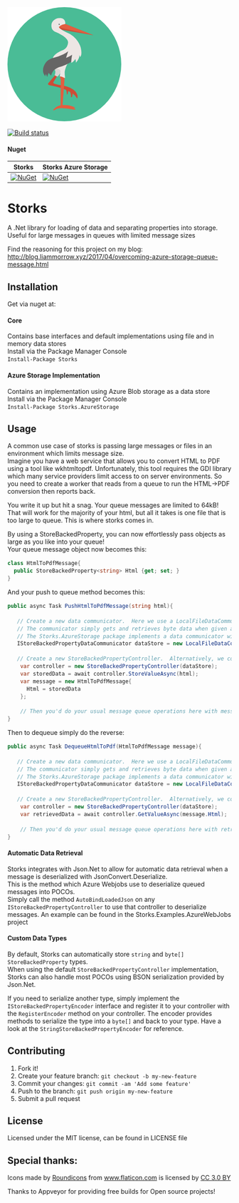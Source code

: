 ![Storks Logo](https://raw.githubusercontent.com/LiamMorrow/Storks/master/stork.png)

[![Build status](https://ci.appveyor.com/api/projects/status/9vsuhammekxpyl1u?svg=true)](https://ci.appveyor.com/project/LiamMorrow/storks)

#### Nuget
|Storks|Storks Azure Storage|
-------|--------------------|
|[![NuGet](https://img.shields.io/nuget/v/Storks.svg)](https://www.nuget.org/packages/Storks/)|[![NuGet](https://img.shields.io/nuget/v/Storks.AzureStorage.svg)](https://www.nuget.org/packages/Storks.AzureStorage/)|
# Storks
A .Net library for loading of data and separating properties into storage.  
Useful for large messages in queues with limited message sizes  

Find the reasoning for this project on my blog:  
http://blog.liammorrow.xyz/2017/04/overcoming-azure-storage-queue-message.html
## Installation
Get via nuget at:
#### Core
Contains base interfaces and default implementations using file and in memory data stores  
Install via the Package Manager Console  
```Install-Package Storks```
#### Azure Storage Implementation
Contains an implementation using Azure Blob storage as a data store  
Install via the Package Manager Console  
```Install-Package Storks.AzureStorage```
## Usage
A common use case of storks is passing large messages or files in an environment which limits message size.  
Imagine you have a web service that allows you to convert HTML to PDF using a tool like wkhtmltopdf.  Unfortunately, this tool requires the GDI library which many service providers limit access to on server environments. So you need to create a worker that reads from a queue to run the HTML->PDF conversion then reports back.  

You write it up but hit a snag.  Your queue messages are limited to 64kB! That will work for the majority of your html, but all it takes is one file that is too large to queue.  This is where storks comes in.  

By using a StoreBackedProperty, you can now effortlessly pass objects as large as you like into your queue!  
Your queue message object now becomes this:  

```C#
class HtmlToPdfMessage{
  public StoreBackedProperty<string> Html {get; set; } 
}
```
And your push to queue method becomes this:
```C#
public async Task PushHtmlToPdfMessage(string html){
   
   // Create a new data communicator.  Here we use a LocalFileDataCommunicator which stores message data on the local HDD
   // The communicator simply gets and retrieves byte data when given a unique ID.
   // The Storks.AzureStorage package implements a data communicator with Azure Blob storage being the backing store
   IStoreBackedPropertyDataCommunicator dataStore = new LocalFileDataCommunicator("path/to/directorystorage");
   
   // Create a new StoreBackedPropertyController.  Alternatively, we could use a DI framework to get it
    var controller = new StoreBackedPropertyController(dataStore);
    var storedData = await controller.StoreValueAsync(html);
    var message = new HtmlToPdfMessage{
      Html = storedData
    };
    
    // Then you'd do your usual message queue operations here with message
}
```
Then to dequeue simply do the reverse:

```C#
public async Task DequeueHtmlToPdf(HtmlToPdfMessage message){
   
   // Create a new data communicator.  Here we use a LocalFileDataCommunicator which stores message data on the local HDD
   // The communicator simply gets and retrieves byte data when given a unique ID.
   // The Storks.AzureStorage package implements a data communicator with Azure Blob storage being the backing store
   IStoreBackedPropertyDataCommunicator dataStore = new LocalFileDataCommunicator("path/to/directorystorage");
   
   // Create a new StoreBackedPropertyController.  Alternatively, we could use a DI framework to get it
    var controller = new StoreBackedPropertyController(dataStore);
    var retrievedData = await controller.GetValueAsync(message.Html);
    
    // Then you'd do your usual message queue operations here with retrievedData
}
```
#### Automatic Data Retrieval
Storks integrates with Json.Net to allow for automatic data retrieval when a message is deserialized with JsonConvert.Deserialize.  
This is the method which Azure Webjobs use to deserialize queued messages into POCOs.  
Simply call the method `AutoBindLoadedJson` on any `IStoreBackedPropertyController` to use that controller to deserialize messages.
An example can be found in the Storks.Examples.AzureWebJobs project

#### Custom Data Types
By default, Storks can automatically store `string` and `byte[]` `StoreBackedProperty` types.  
When using the default `StoreBackedPropertyController` implementation, Storks can also handle most POCOs using BSON serialization provided by Json.Net.  

If you need to serialize another type, simply implement the `IStoreBackedPropertyEncoder` interface and register it to your controller with the `RegisterEncoder` method on your controller.  The encoder provides methods to serialize the type into a `byte[]` and back to your type. Have a look at the `StringStoreBackedPropertyEncoder` for reference.

## Contributing
1. Fork it!
2. Create your feature branch: `git checkout -b my-new-feature`
3. Commit your changes: `git commit -am 'Add some feature'`
4. Push to the branch: `git push origin my-new-feature`
5. Submit a pull request
## License
Licensed under the MIT license, can be found in LICENSE file



## Special thanks:
Icons made by <a href="http://www.flaticon.com/authors/roundicons" title="Roundicons">Roundicons</a> from <a href="http://www.flaticon.com" title="Flaticon">www.flaticon.com</a> is licensed by <a href="http://creativecommons.org/licenses/by/3.0/" title="Creative Commons BY 3.0" target="_blank">CC 3.0 BY</a></div>

Thanks to Appveyor for providing free builds for Open source projects!
